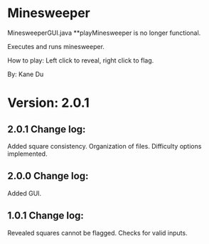 # Minesweeper

MinesweeperGUI.java
**playMinesweeper is no longer functional.

Executes and runs minesweeper.

How to play:
Left click to reveal, right click to flag.

By: Kane Du

# Version: 2.0.1


## 2.0.1 Change log:
Added square consistency.
Organization of files.
Difficulty options implemented.

## 2.0.0 Change log:


Added GUI.

## 1.0.1 Change log:
Revealed squares cannot be flagged.
Checks for valid inputs.
